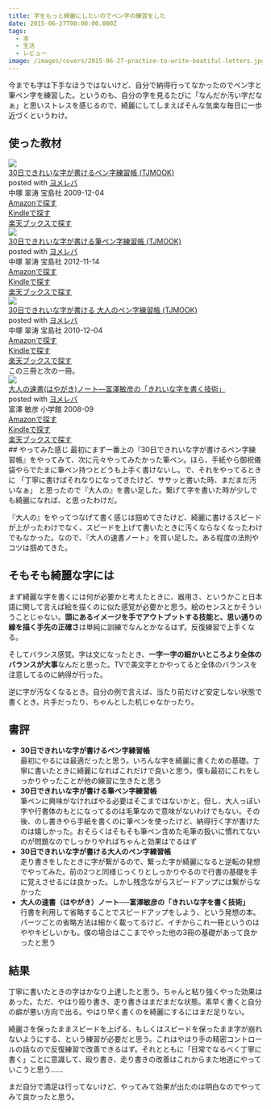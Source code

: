 ```yaml
---
title: 字をもっと綺麗にしたいのでペン字の練習をした
date: 2015-06-27T00:00:00.000Z
tags:
  - 本
  - 生活
  - レビュー
image: /images/covers/2015-06-27-practice-to-write-beatiful-letters.jpg
---
```

今までも字は下手なほうではないけど、自分で納得行ってなかったのでペン字と筆ペン字を練習した。というのも、自分の字を見るたびに「なんだか汚い字だなぁ」と思いストレスを感じるので、綺麗にしてしまえばそんな気楽な毎日に一歩近づくというわけ。

## 使った教材
<div class="cstmreba"><div class="booklink-box"><div class="booklink-image"><a href="http://www.amazon.co.jp/exec/obidos/asin/4796674691/akicks-22/" target="_blank" ><img src="http://ecx.images-amazon.com/images/I/51845I1eL1L._SL160_.jpg" style="border: none;" /></a></div><div class="booklink-info"><div class="booklink-name"><a href="http://www.amazon.co.jp/exec/obidos/asin/4796674691/akicks-22/" target="_blank" >30日できれいな字が書けるペン字練習帳 (TJMOOK)</a><div class="booklink-powered-date">posted with <a href="http://yomereba.com" rel="nofollow" target="_blank">ヨメレバ</a></div></div><div class="booklink-detail">中塚 翠涛 宝島社 2009-12-04    </div><div class="booklink-link2"><div class="shoplinkamazon"><a href="http://www.amazon.co.jp/exec/obidos/asin/4796674691/akicks-22/" target="_blank" >Amazonで探す</a></div><div class="shoplinkkindle"><a href="http://www.amazon.co.jp/gp/search?keywords=30%93%FA%82%C5%82%AB%82%EA%82%A2%82%C8%8E%9A%82%AA%8F%91%82%AF%82%E9%83y%83%93%8E%9A%97%FB%8FK%92%A0%20%28TJMOOK%29&amp;__mk_ja_JP=%83J%83%5E%83J%83i&amp;url=node%3D2275256051&amp;tag=akicks-22" target="_blank" >Kindleで探す</a></div><div class="shoplinkrakuten"><a href="http://hb.afl.rakuten.co.jp/hgc/12d74c18.2043b39b.12d74c19.fa137382/?pc=http%3A%2F%2Fbooks.rakuten.co.jp%2Frb%2F6262280%2F%3Fscid%3Daf_ich_link_urltxt%26m%3Dhttp%3A%2F%2Fm.rakuten.co.jp%2Fev%2Fbook%2F" target="_blank" >楽天ブックスで探す</a></div>                        	  	  	  	</div></div><div class="booklink-footer"></div></div></div>

<div class="cstmreba"><div class="booklink-box"><div class="booklink-image"><a href="http://www.amazon.co.jp/exec/obidos/asin/479669594X/akicks-22/" target="_blank" ><img src="http://ecx.images-amazon.com/images/I/51ZxpRtSSLL._SL160_.jpg" style="border: none;" /></a></div><div class="booklink-info"><div class="booklink-name"><a href="http://www.amazon.co.jp/exec/obidos/asin/479669594X/akicks-22/" target="_blank" >30日できれいな字が書ける筆ペン字練習帳 (TJMOOK)</a><div class="booklink-powered-date">posted with <a href="http://yomereba.com" rel="nofollow" target="_blank">ヨメレバ</a></div></div><div class="booklink-detail">中塚 翠涛 宝島社 2012-11-14    </div><div class="booklink-link2"><div class="shoplinkamazon"><a href="http://www.amazon.co.jp/exec/obidos/asin/479669594X/akicks-22/" target="_blank" >Amazonで探す</a></div><div class="shoplinkkindle"><a href="http://www.amazon.co.jp/gp/search?keywords=30%93%FA%82%C5%82%AB%82%EA%82%A2%82%C8%8E%9A%82%AA%8F%91%82%AF%82%E9%95M%83y%83%93%8E%9A%97%FB%8FK%92%A0%20%28TJMOOK%29&amp;__mk_ja_JP=%83J%83%5E%83J%83i&amp;url=node%3D2275256051&amp;tag=akicks-22" target="_blank" >Kindleで探す</a></div><div class="shoplinkrakuten"><a href="http://hb.afl.rakuten.co.jp/hgc/12d74c18.2043b39b.12d74c19.fa137382/?pc=http%3A%2F%2Fbooks.rakuten.co.jp%2Frb%2F12081987%2F%3Fscid%3Daf_ich_link_urltxt%26m%3Dhttp%3A%2F%2Fm.rakuten.co.jp%2Fev%2Fbook%2F" target="_blank" >楽天ブックスで探す</a></div>                        	  	  	  	</div></div><div class="booklink-footer"></div></div></div>

<div class="cstmreba"><div class="booklink-box"><div class="booklink-image"><a href="http://www.amazon.co.jp/exec/obidos/asin/4796677453/akicks-22/" target="_blank" ><img src="http://ecx.images-amazon.com/images/I/51dbuVGuX%2BL._SL160_.jpg" style="border: none;" /></a></div><div class="booklink-info"><div class="booklink-name"><a href="http://www.amazon.co.jp/exec/obidos/asin/4796677453/akicks-22/" target="_blank" >30日できれいな字が書ける 大人のペン字練習帳 (TJMOOK)</a><div class="booklink-powered-date">posted with <a href="http://yomereba.com" rel="nofollow" target="_blank">ヨメレバ</a></div></div><div class="booklink-detail">中塚 翠涛 宝島社 2010-12-04    </div><div class="booklink-link2"><div class="shoplinkamazon"><a href="http://www.amazon.co.jp/exec/obidos/asin/4796677453/akicks-22/" target="_blank" >Amazonで探す</a></div><div class="shoplinkkindle"><a href="http://www.amazon.co.jp/gp/search?keywords=30%93%FA%82%C5%82%AB%82%EA%82%A2%82%C8%8E%9A%82%AA%8F%91%82%AF%82%E9%20%91%E5%90l%82%CC%83y%83%93%8E%9A%97%FB%8FK%92%A0%20%28TJMOOK%29&amp;__mk_ja_JP=%83J%83%5E%83J%83i&amp;url=node%3D2275256051&amp;tag=akicks-22" target="_blank" >Kindleで探す</a></div><div class="shoplinkrakuten"><a href="http://hb.afl.rakuten.co.jp/hgc/12d74c18.2043b39b.12d74c19.fa137382/?pc=http%3A%2F%2Fbooks.rakuten.co.jp%2Frb%2F6839587%2F%3Fscid%3Daf_ich_link_urltxt%26m%3Dhttp%3A%2F%2Fm.rakuten.co.jp%2Fev%2Fbook%2F" target="_blank" >楽天ブックスで探す</a></div>                        	  	  	  	</div></div><div class="booklink-footer"></div></div></div>
この三冊と次の一冊。
<div class="cstmreba"><div class="booklink-box"><div class="booklink-image"><a href="http://www.amazon.co.jp/exec/obidos/asin/4098374838/akicks-22/" target="_blank" ><img src="http://ecx.images-amazon.com/images/I/41UOI-7SzaL._SL160_.jpg" style="border: none;" /></a></div><div class="booklink-info"><div class="booklink-name"><a href="http://www.amazon.co.jp/exec/obidos/asin/4098374838/akicks-22/" target="_blank" >大人の速書(はやがき)ノート―富澤敏彦の「きれいな字を書く技術」</a><div class="booklink-powered-date">posted with <a href="http://yomereba.com" rel="nofollow" target="_blank">ヨメレバ</a></div></div><div class="booklink-detail">富澤 敏彦 小学館 2008-09    </div><div class="booklink-link2"><div class="shoplinkamazon"><a href="http://www.amazon.co.jp/exec/obidos/asin/4098374838/akicks-22/" target="_blank" >Amazonで探す</a></div><div class="shoplinkkindle"><a href="http://www.amazon.co.jp/gp/search?keywords=%91%E5%90l%82%CC%91%AC%8F%91%28%82%CD%82%E2%82%AA%82%AB%29%83m%81%5B%83g%81%5C%95x%E0V%95q%95F%82%CC%81u%82%AB%82%EA%82%A2%82%C8%8E%9A%82%F0%8F%91%82%AD%8BZ%8Fp%81v&amp;__mk_ja_JP=%83J%83%5E%83J%83i&amp;url=node%3D2275256051&amp;tag=akicks-22" target="_blank" >Kindleで探す</a></div><div class="shoplinkrakuten"><a href="http://hb.afl.rakuten.co.jp/hgc/12d74c18.2043b39b.12d74c19.fa137382/?pc=http%3A%2F%2Fbooks.rakuten.co.jp%2Frb%2F5838148%2F%3Fscid%3Daf_ich_link_urltxt%26m%3Dhttp%3A%2F%2Fm.rakuten.co.jp%2Fev%2Fbook%2F" target="_blank" >楽天ブックスで探す</a></div>                        	  	  	  	</div></div><div class="booklink-footer"></div></div></div>
## やってみた感じ
最初にまず一番上の『30日できれいな字が書けるペン字練習帳』をやってみて、次に元々やってみたかった筆ペン。ほら、手紙やら御祝儀袋やらでたまに筆ペン持つとどうも上手く書けないし。で、それをやってるときに  
「丁寧に書けばそれなりになってきたけど、ササッと書いた時、まだまだ汚いなぁ」  
と思ったので『大人の』を書い足した。繋げて字を書いた時が少しでも綺麗になれば、と思ったわけだ。

『大人の』をやってつなげて書く感じは掴めてきたけど、綺麗に書けるスピードが上がったわけでなく、スピードを上げて書いたときに汚くならなくなったわけでもなかった。なので、『大人の速書ノート』を買い足した。ある程度の法則やコツは掴めてきた。

## そもそも綺麗な字には
まず綺麗な字を書くには何が必要かと考えたときに、器用さ、というかこと日本語に関して言えば絵を描くのに似た感覚が必要かと思う。絵のセンスとかそういうことじゃない。**頭にあるイメージを手でアウトプットする技能と、思い通りの線を描く手先の正確さ**は単純に訓練でなんとかなるはず。反復練習で上手くなる。

そしてバランス感覚。字は文になったとき、**一字一字の細かいところより全体のバランスが大事**なんだと思った。TVで美文字とかやってると全体のバランスを注意してるのに納得が行った。

逆に字が汚なくなるとき。自分の例で言えば、当たり前だけど安定しない状態で書くとき。片手だったり、ちゃんとした机じゃなかったり。

## 書評
- **30日できれいな字が書けるペン字練習帳**  
最初にやるには最適だったと思う。いろんな字を綺麗に書くための基礎。丁寧に書いたときに綺麗になればこれだけで良いと思う。僕も最初にこれをしっかりやったことが他の練習に生きたと思う
- **30日できれいな字が書ける筆ペン字練習帳**  
筆ペンに興味がなければやる必要はそこまではないかと。但し、大人っぽい字や行書体のもとになってるのは毛筆なので意味がないわけでもない。その後、のし書きやら手紙を書くのに筆ペンを使ったけど、納得行く字が書けたのは嬉しかった。おそらくはそもそも筆ペン含めた毛筆の扱いに慣れてないのが問題なのでしっかりやればちゃんと効果はでるはず
- **30日できれいな字が書ける大人のペン字練習帳**  
走り書きをしたときに字が繋がるので、繋った字が綺麗になると逆転の発想でやってみた。前の2つと同様じっくりとしっかりやるので行書の基礎を手に覚えさせるには良かった。しかし残念ながらスピードアップには繋がらなかった
- **大人の速書（はやがき）ノート──富澤敏彦の「きれいな字を書く技術」**  
行書を利用して省略することでスピードアップをしよう、という発想の本。パーツごとの省略方法は細かく載ってるけど、イチからこれ一冊というのはややキビしいかも。僕の場合はここまでやった他の3冊の基礎があって良かったと思う

## 結果
丁寧に書いたときの字はかなり上達したと思う。ちゃんと粘り強くやった効果はあった。ただ、やはり殴り書き、走り書きはまだまだな状態。素早く書くと自分の癖が悪い方向で出る。やはり早く書くのを綺麗にするにはまだ足りない。

綺麗さを保ったままスピードを上げる、もしくはスピードを保ったまま字が崩れないようにする、という練習が必要だと思う。これはやはり手の精密コントロールの話なので反復練習で改善できるはず。それとともに「日常でなるべく丁寧に書く」ことに意識して、殴り書き、走り書きの改善はこれからまた地道にやっていこうと思う……

まだ自分で満足は行ってないけど、やってみて効果が出たのは明白なのでやってみて良かったと思う。
